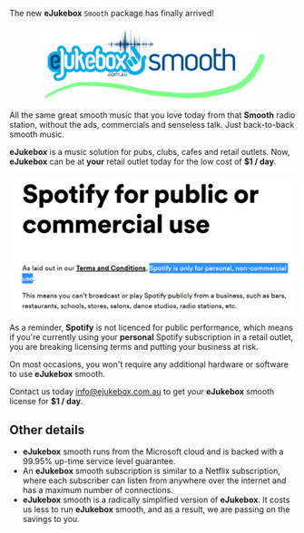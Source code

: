[//]: # (margin:top right bottom left)

The new **eJukebox** `Smooth` package has finally arrived!

<p align="center">
<img style="vertical-align:middle;margin:5px 0px 0px 5px" width="400" src="blobs/Smoothfm-national.jpg"></p>

All the same great smooth music that you love today from that **Smooth** radio station, without the ads, commercials and senseless talk. Just back-to-back smooth music.

**eJukebox** is a music solution for pubs, clubs, cafes and retail outlets. Now, **eJukebox** can be at **your** retail outlet today for the low cost of **$1 / day**.

<p align="center">
<img style="vertical-align:middle;margin:5px 0px 0px 5px" width="500" src="blobs/spotify_license.png"></p>

As a reminder, **Spotify** is not licenced for public performance, which means if you're currently using your **personal** Spotify subscription in a retail outlet, you are breaking licensing terms and putting your business at risk.

On most occasions, you won't require any additional hardware or software to use **eJukebox** smooth. 

Contact us today [info@ejukebox.com.au](mailto:info@ejukebox.com.au) to get your **eJukebox** smooth license for **$1 / day**. 

## Other details

- **eJukebox** smooth runs from the Microsoft cloud and is backed with a 99.95% up-time service level guarantee.
- An **eJukebox** smooth subscription is similar to a Netflix subscription, where each subscriber can listen from anywhere over the internet and has a maximum number of connections.
- **eJukebox** smooth is a radically simplified version of **eJukebox**. It costs us less to run **eJukebox** smooth, and as a result, we are passing on the savings to you.